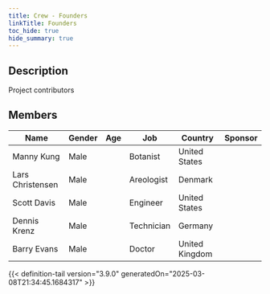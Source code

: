 ```yaml
---
title: Crew - Founders
linkTitle: Founders
toc_hide: true
hide_summary: true
---
```

<!-- This is generated by the MarsSim HelpGenertor, do not edit. -->

## Description
Project contributors

## Members

|Name|Gender|Age|Job|Country|Sponsor|
|----|------|---|---|-------|-------|
|Manny Kung|Male||Botanist|United States||
|Lars Christensen|Male||Areologist|Denmark||
|Scott Davis|Male||Engineer|United States||
|Dennis Krenz|Male||Technician|Germany||
|Barry Evans|Male||Doctor|United Kingdom||


{{< definition-tail version="3.9.0" generatedOn="2025-03-08T21:34:45.1684317" >}}

